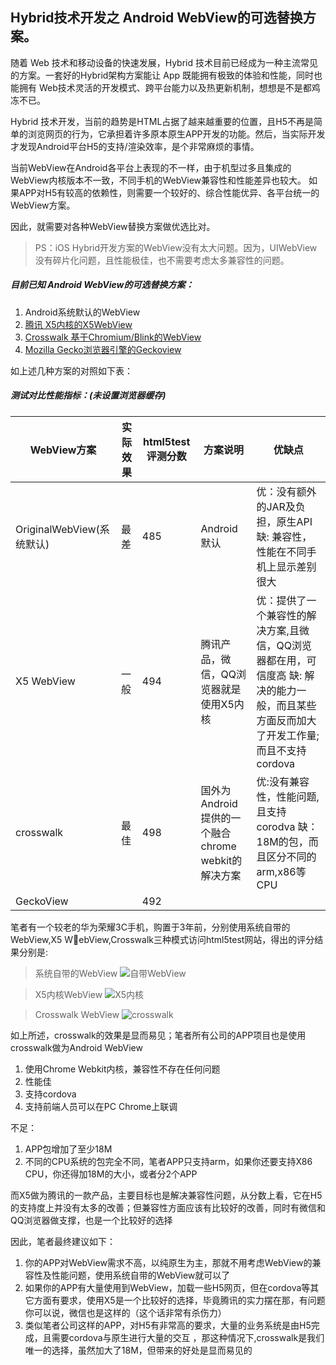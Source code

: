## Hybrid技术开发之 Android WebView的可选替换方案。 

随着 Web 技术和移动设备的快速发展，Hybrid 技术目前已经成为一种主流常见的方案。一套好的Hybrid架构方案能让 App 既能拥有极致的体验和性能，同时也能拥有 Web技术灵活的开发模式、跨平台能力以及热更新机制，想想是不是都鸡冻不已。 

<!--more-->

Hybrid 技术开发，当前的趋势是HTML占据了越来越重要的位置，且H5不再是简单的浏览网页的行为，它承担着许多原本原生APP开发的功能。然后，当实际开发才发现Android平台H5的支持/渲染效率，是个非常麻烦的事情。

<!--more-->

当前WebView在Android各平台上表现的不一样，由于机型过多且集成的WebView内核版本不一致，不同手机的WebView兼容性和性能差异也较大。
如果APP对H5有较高的依赖性，则需要一个较好的、综合性能优异、各平台统一的WebView方案。

因此，就需要对各种WebView替换方案做优选比对。

> PS：iOS Hybrid开发方案的WebView没有太大问题。因为，UIWebView没有碎片化问题，且性能极佳，也不需要考虑太多兼容性的问题。



##### 目前已知 Android WebView的可选替换方案： 

1. Android系统默认的WebView
2. [腾讯 X5内核的X5WebView](https://x5.tencent.com/)
3. [Crosswalk 基于Chromium/Blink的WebView](https://github.com/crosswalk-project)
4. [Mozilla Gecko浏览器引擎的Geckoview](https://mozilla.github.io/geckoview/)


如上述几种方案的对照如下表：

##### 测试对比性能指标：(未设置浏览器缓存)

| WebView方案                | 实际效果 | html5test评测分数 | 方案说明 | 优缺点 |
|----------              |---------|--------        |-------  |-------|
| OriginalWebView(系统默认)  | 最差     | 485               | Android默认 | 优：没有额外的JAR及负担，原生API 缺: 兼容性，性能在不同手机上显示差别很大 |
| X5 WebView                 | 一般     | 494              | 腾讯产品，微信，QQ浏览器就是使用X5内核 | 优：提供了一个兼容性的解决方案,且微信，QQ浏览器都在用，可信度高  缺: 解决的能力一般，而且某些方面反而加大了开发工作量;而且不支持cordova | 
| crosswalk                  | 最佳     | 498              |  国外为Android提供的一个融合chrome webkit的解决方案 | 优:没有兼容性，性能问题,且支持corodva 缺：18M的包，而且区分不同的arm,x86等CPU |
| GeckoView                  |          | 492              | | |

笔者有一个较老的华为荣耀3C手机，购置于3年前，分别使用系统自带的WebView,X5 WebView,Crosswalk三种模式访问html5test网站，得出的评分结果分别是:

> 系统自带的WebView
![自带WebView](http://media.lingenliu.com/android_webview_orignal.jpeg-default)

> X5内核WebView
![X5内核](http://media.lingenliu.com/android_webview_x5.jpeg-default)

> Crosswalk WebView
![crosswalk](http://media.lingenliu.com/android_webview_crosswalk.jpeg-default)


如上所述，crosswalk的效果是显而易见；笔者所有公司的APP项目也是使用crosswalk做为Android WebView

1. 使用Chrome Webkit内核，兼容性不存在任何问题
2. 性能佳
3. 支持cordova
4. 支持前端人员可以在PC Chrome上联调

不足：

1. APP包增加了至少18M
2. 不同的CPU系统的包完全不同，笔者APP只支持arm，如果你还要支持X86 CPU，你还得加18M的大小，或者分2个APP


而X5做为腾讯的一款产品，主要目标也是解决兼容性问题，从分数上看，它在H5的支持度上并没有太多的改善；但兼容性方面应该有比较好的改善，同时有微信和QQ浏览器做支撑，也是一个比较好的选择

因此，笔者最终建议如下：

1. 你的APP对WebView需求不高，以纯原生为主，那就不用考虑WebView的兼容性及性能问题，使用系统自带的WebView就可以了
2. 如果你的APP有大量使用到WebView，加载一些H5网页，但在cordova等其它方面有要求，使用X5是一个比较好的选择，毕竟腾讯的实力摆在那，有问题你可以说，微信也是这样的（这个话非常有杀伤力）
3. 类似笔者公司这样的APP，对H5有非常高的要求，大量的业务系统是由H5完成，且需要cordova与原生进行大量的交互 ，那这种情况下,crosswalk是我们唯一的选择，虽然加大了18M，但带来的好处是显而易见的

